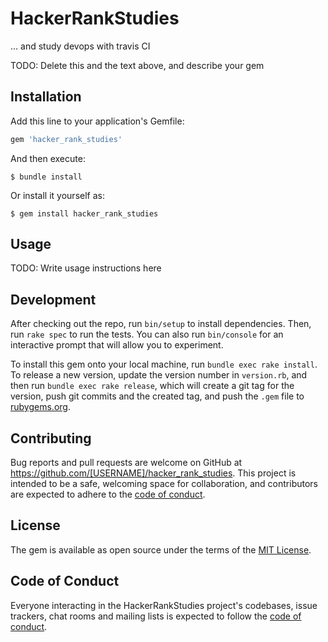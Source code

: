 # HackerRankStudies

... and study devops with travis CI

TODO: Delete this and the text above, and describe your gem

## Installation

Add this line to your application's Gemfile:

```ruby
gem 'hacker_rank_studies'
```

And then execute:

    $ bundle install

Or install it yourself as:

    $ gem install hacker_rank_studies

## Usage

TODO: Write usage instructions here

## Development

After checking out the repo, run `bin/setup` to install dependencies. Then, run `rake spec` to run the tests. You can also run `bin/console` for an interactive prompt that will allow you to experiment.

To install this gem onto your local machine, run `bundle exec rake install`. To release a new version, update the version number in `version.rb`, and then run `bundle exec rake release`, which will create a git tag for the version, push git commits and the created tag, and push the `.gem` file to [rubygems.org](https://rubygems.org).

## Contributing

Bug reports and pull requests are welcome on GitHub at https://github.com/[USERNAME]/hacker_rank_studies. This project is intended to be a safe, welcoming space for collaboration, and contributors are expected to adhere to the [code of conduct](https://github.com/[USERNAME]/hacker_rank_studies/blob/master/CODE_OF_CONDUCT.md).

## License

The gem is available as open source under the terms of the [MIT License](https://opensource.org/licenses/MIT).

## Code of Conduct

Everyone interacting in the HackerRankStudies project's codebases, issue trackers, chat rooms and mailing lists is expected to follow the [code of conduct](https://github.com/[USERNAME]/hacker_rank_studies/blob/master/CODE_OF_CONDUCT.md).
